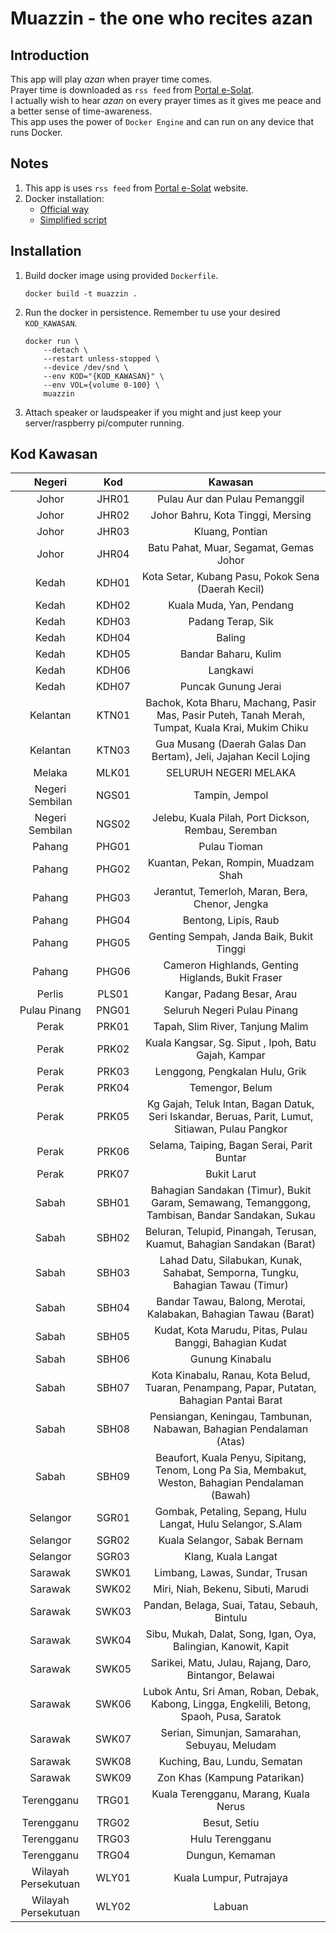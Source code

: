 # Muazzin - the one who recites azan

## Introduction

This app will play _azan_ when prayer time comes.<br>
Prayer time is downloaded as `rss feed` from [Portal e-Solat](https://www.e-solat.gov.my/).<br>
I actually wish to hear _azan_ on every prayer times as it gives me peace and a better sense of time-awareness.<br>
This app uses the power of `Docker Engine` and can run on any device that runs Docker.

## Notes

1. This  app is uses `rss feed` from [Portal e-Solat](https://www.e-solat.gov.my/) website.
2. Docker installation:
   - [Official way](https://docs.docker.com/get-docker/)
   - [Simplified script](https://gist.github.com/akirasy/17871458a5163bfcc85c2744e5ab30fc)

## Installation

1. Build docker image using provided `Dockerfile`.
    ```
    docker build -t muazzin .
    ```
2. Run the docker in persistence. Remember tu use your desired `KOD_KAWASAN`.
    ```
    docker run \
        --detach \
        --restart unless-stopped \
        --device /dev/snd \
        --env KOD="{KOD_KAWASAN}" \
        --env VOL={volume 0-100} \
        muazzin
    ```
3. Attach speaker or laudspeaker if you might and just keep your server/raspberry pi/computer running.

## Kod Kawasan

| Negeri | Kod     | Kawasan     |
| :----: | :-----: | :---------: |
| Johor  | JHR01   | Pulau Aur dan Pulau Pemanggil  |
| Johor  | JHR02   | Johor Bahru, Kota Tinggi, Mersing |
| Johor  | JHR03   | Kluang, Pontian |
| Johor  | JHR04   | Batu Pahat, Muar, Segamat, Gemas Johor |
| Kedah  | KDH01   | Kota Setar, Kubang Pasu, Pokok Sena (Daerah Kecil) |
| Kedah  | KDH02   | Kuala Muda, Yan, Pendang |
| Kedah  | KDH03   | Padang Terap, Sik |
| Kedah  | KDH04   | Baling |
| Kedah  | KDH05   | Bandar Baharu, Kulim |
| Kedah  | KDH06   | Langkawi |
| Kedah  | KDH07   | Puncak Gunung Jerai |
| Kelantan | KTN01 | Bachok, Kota Bharu, Machang, Pasir Mas, Pasir Puteh, Tanah Merah, Tumpat, Kuala Krai, Mukim Chiku |
| Kelantan | KTN03 | Gua Musang (Daerah Galas Dan Bertam), Jeli, Jajahan Kecil Lojing |
| Melaka | MLK01 | SELURUH NEGERI MELAKA |
| Negeri Sembilan | NGS01 | Tampin, Jempol |
| Negeri Sembilan | NGS02 | Jelebu, Kuala Pilah, Port Dickson, Rembau, Seremban |
| Pahang | PHG01 | Pulau Tioman |
| Pahang | PHG02 | Kuantan, Pekan, Rompin, Muadzam Shah |
| Pahang | PHG03 | Jerantut, Temerloh, Maran, Bera, Chenor, Jengka |
| Pahang | PHG04 | Bentong, Lipis, Raub |
| Pahang | PHG05 | Genting Sempah, Janda Baik, Bukit Tinggi |
| Pahang | PHG06 | Cameron Highlands, Genting Higlands, Bukit Fraser |
| Perlis | PLS01 | Kangar, Padang Besar, Arau |
| Pulau Pinang | PNG01 | Seluruh Negeri Pulau Pinang |
| Perak  | PRK01 | Tapah, Slim River, Tanjung Malim |
| Perak  | PRK02 | Kuala Kangsar, Sg. Siput , Ipoh, Batu Gajah, Kampar |
| Perak  | PRK03 | Lenggong, Pengkalan Hulu, Grik |
| Perak  | PRK04 | Temengor, Belum |
| Perak  | PRK05 | Kg Gajah, Teluk Intan, Bagan Datuk, Seri Iskandar, Beruas, Parit, Lumut, Sitiawan, Pulau Pangkor |
| Perak  | PRK06 | Selama, Taiping, Bagan Serai, Parit Buntar |
| Perak  | PRK07 | Bukit Larut |
| Sabah  | SBH01 | Bahagian Sandakan (Timur), Bukit Garam, Semawang, Temanggong, Tambisan, Bandar Sandakan, Sukau |
| Sabah  | SBH02 | Beluran, Telupid, Pinangah, Terusan, Kuamut, Bahagian Sandakan (Barat) |
| Sabah  | SBH03 | Lahad Datu, Silabukan, Kunak, Sahabat, Semporna, Tungku, Bahagian Tawau  (Timur) |
| Sabah  | SBH04 | Bandar Tawau, Balong, Merotai, Kalabakan, Bahagian Tawau (Barat) |
| Sabah  | SBH05 | Kudat, Kota Marudu, Pitas, Pulau Banggi, Bahagian Kudat |
| Sabah  | SBH06 | Gunung Kinabalu |
| Sabah  | SBH07 | Kota Kinabalu, Ranau, Kota Belud, Tuaran, Penampang, Papar, Putatan, Bahagian Pantai Barat |
| Sabah  | SBH08 | Pensiangan, Keningau, Tambunan, Nabawan, Bahagian Pendalaman (Atas) |
| Sabah  | SBH09 | Beaufort, Kuala Penyu, Sipitang, Tenom, Long Pa Sia, Membakut, Weston, Bahagian Pendalaman (Bawah) |
| Selangor | SGR01 | Gombak, Petaling, Sepang, Hulu Langat, Hulu Selangor, S.Alam |
| Selangor | SGR02 | Kuala Selangor, Sabak Bernam |
| Selangor | SGR03 | Klang, Kuala Langat |
| Sarawak | SWK01 | Limbang, Lawas, Sundar, Trusan |
| Sarawak | SWK02 | Miri, Niah, Bekenu, Sibuti, Marudi |
| Sarawak | SWK03 | Pandan, Belaga, Suai, Tatau, Sebauh, Bintulu |
| Sarawak | SWK04 | Sibu, Mukah, Dalat, Song, Igan, Oya, Balingian, Kanowit, Kapit |
| Sarawak | SWK05 | Sarikei, Matu, Julau, Rajang, Daro, Bintangor, Belawai |
| Sarawak | SWK06 | Lubok Antu, Sri Aman, Roban, Debak, Kabong, Lingga, Engkelili, Betong, Spaoh, Pusa, Saratok |
| Sarawak | SWK07 | Serian, Simunjan, Samarahan, Sebuyau, Meludam |
| Sarawak | SWK08 | Kuching, Bau, Lundu, Sematan |
| Sarawak | SWK09 | Zon Khas (Kampung Patarikan) |
| Terengganu | TRG01 | Kuala Terengganu, Marang, Kuala Nerus |
| Terengganu | TRG02 | Besut, Setiu |
| Terengganu | TRG03 | Hulu Terengganu |
| Terengganu | TRG04 | Dungun, Kemaman |
| Wilayah Persekutuan | WLY01 | Kuala Lumpur, Putrajaya |
| Wilayah Persekutuan | WLY02 | Labuan |

